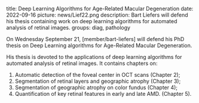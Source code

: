 title: Deep Learning Algorithms for Age-Related Macular Degeneration
date: 2022-09-16
picture: news/Lief22.png 
description: Bart Liefers will defend his thesis containing work on deep learning algorithms for automated analysis of retinal images.
groups: diag, pathology

On Wednesday September 21, [member/bart-liefers] will defend his PhD thesis on Deep Learning algorithms for Age-Related Macular Degeneration.

His thesis is devoted to the applications of deep learning algorithms for automated analysis of retinal images.
It contains chapters on:

1. Automatic detection of the foveal center in OCT scans (Chapter 2);
2. Segmentation of retinal layers and geographic atrophy (Chapter 3);
3. Segmentation of geographic atrophy on color fundus (Chapter 4);
4. Quantification of key retinal features in early and late AMD. (Chapter 5).

